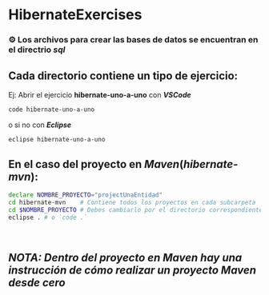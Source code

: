 # HibernateExercises

### :gear: Los archivos para crear las bases de datos se encuentran en el directrio _sql_

## Cada directorio contiene un tipo de ejercicio:
Ej: Abrir el ejercicio __hibernate-uno-a-uno__ con ___VSCode___
```bash
code hibernate-uno-a-uno
```
o si no con ___Eclipse___
```bash
eclipse hibernate-uno-a-uno
```

## En el caso del proyecto en ___Maven___(_hibernate-mvn_):
```bash
declare NOMBRE_PROYECTO="projectUnaEntidad"
cd hibernate-mvn    # Contiene todos los proyectos en cada subcarpeta
cd $NOMBRE_PROYECTO # Debes cambiarlo por el directorio correspondiente
eclipse . # o `code .`
```
<br>

## _NOTA: Dentro del proyecto en Maven hay una instrucción de cómo realizar un proyecto Maven desde cero_
